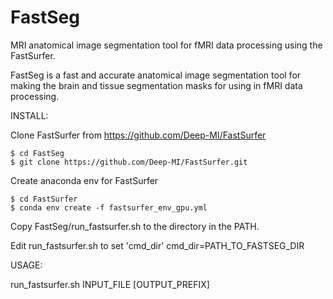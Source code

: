 # FastSeg
MRI anatomical image segmentation tool for fMRI data processing using the FastSurfer.

FastSeg is a fast and accurate anatomical image segmentation tool for making the brain and tissue segmentation masks for using in fMRI data processing.

INSTALL:

Clone FastSurfer from https://github.com/Deep-MI/FastSurfer
```
$ cd FastSeg
$ git clone https://github.com/Deep-MI/FastSurfer.git
```

Create anaconda env for FastSurfer
```
$ cd FastSurfer
$ conda env create -f fastsurfer_env_gpu.yml
```

Copy FastSeg/run_fastsurfer.sh to the directory in the PATH.

Edit run_fastsurfer.sh to set 'cmd_dir'
cmd_dir=PATH_TO_FASTSEG_DIR

USAGE:

run_fastsurfer.sh INPUT_FILE [OUTPUT_PREFIX]
